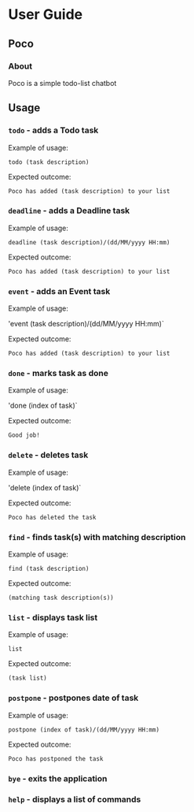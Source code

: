 # User Guide

## Poco
### About
Poco is a simple todo-list chatbot

## Usage

### `todo` - adds a Todo task

Example of usage: 

`todo (task description)`

Expected outcome:

`Poco has added (task description) to your list`

### `deadline` - adds a Deadline task

Example of usage: 

`deadline (task description)/(dd/MM/yyyy HH:mm)`

Expected outcome:

`Poco has added (task description) to your list`

### `event` - adds an Event task

Example of usage: 

'event (task description)/(dd/MM/yyyy HH:mm)`

Expected outcome:

`Poco has added (task description) to your list`

### `done` - marks task as done

Example of usage: 

'done (index of task)`

Expected outcome:

`Good job!`

### `delete` - deletes task

Example of usage: 

'delete (index of task)`

Expected outcome:

`Poco has deleted the task`

### `find` - finds task(s) with matching description

Example of usage: 

`find (task description)`

Expected outcome:

`(matching task description(s))`

### `list` - displays task list

Example of usage: 

`list`

Expected outcome:

`(task list)`

### `postpone` - postpones date of task

Example of usage: 

`postpone (index of task)/(dd/MM/yyyy HH:mm)`

Expected outcome:

`Poco has postponed the task`

### `bye` - exits the application

### `help` - displays a list of commands

